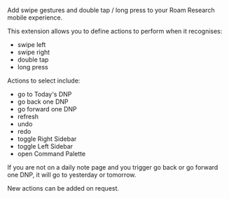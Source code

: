 Add swipe gestures and double tap / long press to your Roam Research mobile experience.

This extension allows you to define actions to perform when it recognises:
- swipe left
- swipe right
- double tap
- long press

Actions to select include:
- go to Today's DNP
- go back one DNP
- go forward one DNP
- refresh
- undo
- redo
- toggle Right Sidebar
- toggle Left Sidebar
- open Command Palette

If you are not on a daily note page and you trigger go back or go forward one DNP, it will go to yesterday or tomorrow.

New actions can be added on request.
